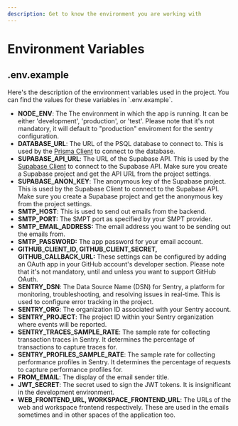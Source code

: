 ```yaml
---
description: Get to know the environment you are working with
---
```


# Environment Variables

## .env.example

Here's the description of the environment variables used in the project. You can find the values for these variables in \`.env.example\`.

* **NODE\_ENV**: The The environment in which the app is running. It can be either 'development', 'production', or 'test'. Please note that it's not mandatory, it will default to "production" enviroment for the sentry configuration. 
* **DATABASE\_URL**: The URL of the PSQL database to connect to. This is used by the [Prisma Client](https://www.prisma.io/docs/orm/prisma-client) to connect to the database.
* **SUPABASE\_API\_URL**: The URL of the Supabase API. This is used by the [Supabase Client](https://supabase.io/docs/reference/javascript/supabase-client) to connect to the Supabase API. Make sure you create a Supabase project and get the API URL from the project settings.
* **SUPABASE\_ANON\_KEY**: The anonymous key of the Supabase project. This is used by the Supabase Client to connect to the Supabase API. Make sure you create a Supabase project and get the anonymous key from the project settings.
* **SMTP\_HOST**: This is used to send out emails from the backend.&#x20;
* **SMTP\_PORT:** The SMPT port as specified by your SMPT provider.
* **SMTP\_EMAIL\_ADDRESS:** The email address you want to be sending out the emails from.
* **SMTP\_PASSWORD:** The app password for your email account. &#x20;
* **GITHUB\_CLIENT\_ID, GITHUB\_CLIENT\_SECRET, GITHUB\_CALLBACK\_URL:** These settings can be configured by adding an OAuth app in your GitHub account's developer section. Please note that it's not mandatory, until and unless you want to support GitHub OAuth.
* **SENTRY\_DSN**: The Data Source Name (DSN) for Sentry, a platform for monitoring, troubleshooting, and resolving issues in real-time. This is used to configure error tracking in the project.
* **SENTRY\_ORG**: The organization ID associated with your Sentry account.
* **SENTRY\_PROJECT**: The project ID within your Sentry organization where events will be reported.
* **SENTRY\_TRACES\_SAMPLE\_RATE**: The sample rate for collecting transaction traces in Sentry. It determines the percentage of transactions to capture traces for.
* **SENTRY\_PROFILES\_SAMPLE\_RATE**: The sample rate for collecting performance profiles in Sentry. It determines the percentage of requests to capture performance profiles for.
* **FROM\_EMAIL**: The display of the email sender title.
* **JWT\_SECRET**: The secret used to sign the JWT tokens. It is insignificant in the development environment.
* **WEB\_FRONTEND\_URL, WORKSPACE\_FRONTEND\_URL**: The URLs of the web and workspace frontend respectively. These are used in the emails sometimes and in other spaces of the application too.
